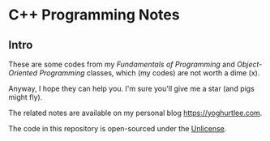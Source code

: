 # C++ Programming Notes

## Intro

These are some codes from my *Fundamentals of Programming* and *Object-Oriented Programming* classes, which (my codes) are not worth a dime (x).

Anyway, I hope they can help you. I'm sure you'll give me a star (and pigs might fly).

The related notes are available on my personal blog https://yoghurtlee.com.

The code in this repository is open-sourced under the [Unlicense](https://unlicense.org/).
